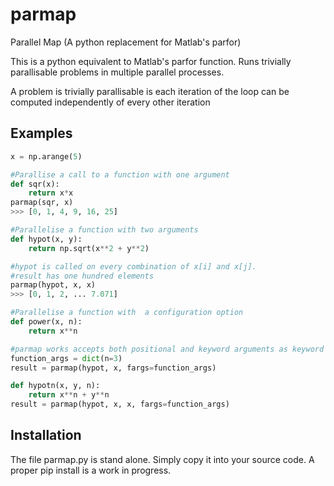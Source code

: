 # parmap
Parallel Map (A python replacement for Matlab's parfor)


This is a python equivalent to Matlab's parfor function. Runs
trivially parallisable problems in multiple parallel processes.

A problem is trivially parallisable is each iteration of the loop
can be computed independently of every other iteration

## Examples

```python
x = np.arange(5)

#Parallise a call to a function with one argument
def sqr(x):
    return x*x
parmap(sqr, x)
>>> [0, 1, 4, 9, 16, 25]

#Parallelise a function with two arguments
def hypot(x, y):
    return np.sqrt(x**2 + y**2)

#hypot is called on every combination of x[i] and x[j].
#result has one hundred elements
parmap(hypot, x, x)
>>> [0, 1, 2, ... 7.071]

#Parallelise a function with  a configuration option
def power(x, n):
    return x**n

#parmap works accepts both positional and keyword arguments as keyword arguments
function_args = dict(n=3)
result = parmap(hypot, x, fargs=function_args)

def hypotn(x, y, n):
    return x**n + y**n
result = parmap(hypot, x, x, fargs=function_args)
```


## Installation
The file parmap.py is stand alone. Simply copy it into your source code. A proper pip install is a work in progress.
